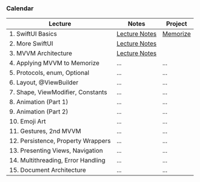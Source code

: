 ### Calendar

| Lecture                     | Notes                              | Project                              |
|-----------------------------|------------------------------------|------------------------------------|
| 1. SwiftUI Basics              | [Lecture Notes](Lecture_Notes/Week1.md) | [Memorize](Code/Week2_MemoryGame/)  |
| 2. More SwiftUI                | [Lecture Notes](Lecture_Notes/Week2.md) |       |
| 3. MVVM Architecture           | [Lecture Notes](Lecture_Notes/Week3.md) | |
| 4. Applying MVVM to Memorize   | ...                       | ...                                | ...                                |
| 5. Protocols, enum, Optional   | ...                       | ...                                |
| 6. Layout, @ViewBuilder            | ...                       | ...                                | ...                                |
| 7. Shape, ViewModifier, Constants   | ...                       | ...                                | ...                                |
| 8. Animation (Part 1)   | ...                       | ...                                | ...                                |
| 9. Animation (Part 2)   | ...                       | ...                                | ...                                |
| 10. Emoji Art   | ...                       | ...                                | ...                                |
| 11. Gestures, 2nd MVVM   | ...                       | ...                                | ...                                |
| 12. Persistence, Property Wrappers   | ...                       | ...                                | ...                                |
| 13. Presenting Views, Navigation   | ...                       | ...                                | ...                                |
| 14. Multithreading, Error Handling   | ...                       | ...                                | ...                                |
| 15. Document Architecture   | ...                       | ...                                | ...                                |

